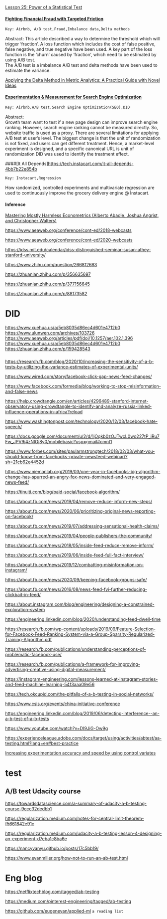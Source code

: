 [Lesson 25: Power of a Statistical Test](https://online.stat.psu.edu/stat415/lesson/25)

#### [Fighting Financial Fraud with Targeted Friction](https://medium.com/airbnb-engineering/fighting-financial-fraud-with-targeted-friction-82d950d8900e)   


````diff
Key: Airbnb, A/B test,Fraud,Imbalance data,Delta methods 
````
Abstract:
This article described a way to determine the threshold which will trigger ‘fraction’. A loss function which includes the cost of false positive, false negative, and true negative have been used. A key part of the loss function is the ‘churn’ caused by ‘fraction’, which need to be estimated by using A/B test.     
The A/B test is a imbalance A/B test and delta methods have been used to estimate the variance. 


[Applying the Delta Method in Metric Analytics:
A Practical Guide with Novel Ideas
](https://arxiv.org/pdf/1803.06336.pdf)  

#### [Experimentation & Measurement for Search Engine Optimization](https://medium.com/airbnb-engineering/experimentation-measurement-for-search-engine-optimization-b64136629760)
````diff
Key: Airbnb,A/B test,Search Engine Optimization(SEO),DID
````
Abstract:  
Growth team want to test if a new page design can improve search engine ranking. However, search engine ranking cannot be measured directly. So, website traffic is used as a proxy.
There are several limitations for applying A/B test at user’s level. The biggest change is that the unit of randomization is not fixed, and users can get different treatment. Hence, a market-level experiment is designed, and a specific canonical URL is unit of randomization 
DID was used to identify the treatment effect. 


####[It All Depends]https://tech.instacart.com/it-all-depends-4bb7b22e854b

````diff
Key: Instacart,Regression
````

How randomized, controlled experiments and multivariate regression are used to continuously improve the grocery delivery engine @ Instacart.

#### Inference

[Mastering Mostly Harmless Econometrics (Alberto Abadie, Joshua Angrist, and Christopher Walters)](https://www.aeaweb.org/conference/cont-ed/2020-webcasts)

https://www.aeaweb.org/conference/cont-ed/2018-webcasts 

https://www.aeaweb.org/conference/cont-ed/2020-webcasts  

https://idss.mit.edu/calendar/idss-distinguished-seminar-susan-athey-stanford-university/  

https://www.zhihu.com/question/266812683  

https://zhuanlan.zhihu.com/p/356635697 

https://zhuanlan.zhihu.com/p/377156645  

https://zhuanlan.zhihu.com/p/88173582 

# DID
https://www.xuehua.us/a/5eb8035d86ec4d601e4712b0 
https://www.ulunwen.com/archives/103726
https://www.aeaweb.org/articles/pdf/doi/10.1257/aer.102.1.396
https://www.xuehua.us/a/5eb8035d86ec4d601e4712b0
https://zhuanlan.zhihu.com/p/159428543


#####  
https://research.fb.com/blog/2020/10/increasing-the-sensitivity-of-a-b-tests-by-utilizing-the-variance-estimates-of-experimental-units/

https://www.wired.com/story/facebook-click-gap-news-feed-changes/

https://www.facebook.com/formedia/blog/working-to-stop-misinformation-and-false-news

https://help.crowdtangle.com/en/articles/4296489-stanford-internet-observatory-using-crowdtangle-to-identify-and-analyze-russia-linked-influence-operations-in-africa?reload

https://www.washingtonpost.com/technology/2020/12/03/facebook-hate-speech/

https://docs.google.com/document/u/2/d/1jOqkb0zOJTwcL0wo227tP_iRu7Fw_JPV9j4zNIOj8y0/mobilebasic?usp=gmail#cmnt1

https://www.forbes.com/sites/paularmstrongtech/2018/02/03/what-you-should-know-from-facebooks-private-newsfeed-webinar/?sh=21cb62e4452d

https://www.niemanlab.org/2019/03/one-year-in-facebooks-big-algorithm-change-has-spurred-an-angry-fox-news-dominated-and-very-engaged-news-feed/

https://tinuiti.com/blog/paid-social/facebook-algorithm/

https://about.fb.com/news/2019/04/remove-reduce-inform-new-steps/

https://about.fb.com/news/2020/06/prioritizing-original-news-reporting-on-facebook/

https://about.fb.com/news/2019/07/addressing-sensational-health-claims/

https://about.fb.com/news/2019/04/people-publishers-the-community/

https://about.fb.com/news/2018/05/inside-feed-reduce-remove-inform/

https://about.fb.com/news/2019/06/inside-feed-full-fact-interview/

https://about.fb.com/news/2019/12/combatting-misinformation-on-instagram/

https://about.fb.com/news/2020/09/keeping-facebook-groups-safe/

https://about.fb.com/news/2016/08/news-feed-fyi-further-reducing-clickbait-in-feed/

https://about.instagram.com/blog/engineering/designing-a-constrained-exploration-system

https://engineering.linkedin.com/blog/2020/understanding-feed-dwell-time

https://research.fb.com/wp-content/uploads/2019/09/Feature-Selection-for-Facebook-Feed-Ranking-System-via-a-Group-Sparsity-Regularized-Training-Algorithm.pdf

https://research.fb.com/publications/understanding-perceptions-of-problematic-facebook-use/

https://research.fb.com/publications/a-framework-for-improving-advertising-creative-using-digital-measurement/

https://instagram-engineering.com/lessons-learned-at-instagram-stories-and-feed-machine-learning-54f3aaa09e56

https://tech.okcupid.com/the-pitfalls-of-a-b-testing-in-social-networks/

https://www.csis.org/events/china-initiative-conference

https://engineering.linkedin.com/blog/2019/06/detecting-interference--an-a-b-test-of-a-b-tests

https://www.youtube.com/watch?v=DI9JiG-Ow9g

https://experienceleague.adobe.com/docs/target/using/activities/abtest/aa-testing.html?lang=en#best-practice

[Increasing experimentation accuracy and speed by using control variates](https://codeascraft.com/2021/06/02/increasing-experimentation-accuracy-and-speed-by-using-control-variates/)

# test


## A/B test Udacity course

https://towardsdatascience.com/a-summary-of-udacity-a-b-testing-course-9ecc32dedbb1

https://regularization.medium.com/notes-for-central-limit-theorem-f5661842e91c

https://regularization.medium.com/udacity-a-b-testing-lesson-4-designing-an-experiment-d7eba1c8ba6e

https://nancyyanyu.github.io/posts/17c5bb19/ 

https://www.evanmiller.org/how-not-to-run-an-ab-test.html


# Eng blog

https://netflixtechblog.com/tagged/ab-testing

https://medium.com/pinterest-engineering/tagged/ab-testing 


https://github.com/eugeneyan/applied-ml 
`a reading list`


